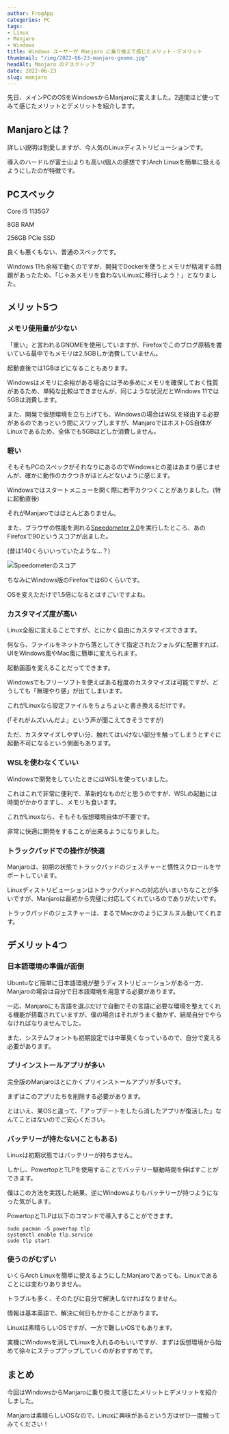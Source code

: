 ```yaml
---
author: FrogApp
categories: PC
tags:
- Linux
- Manjaro
- Windows
title: Windows ユーザーが Manjaro に乗り換えて感じたメリット・デメリット
thumbnail: "/img/2022-06-23-manjaro-gnome.jpg"
headAlt: Manjaro のデスクトップ
date: 2022-06-23
slug: manjaro
---
```


先日、メインPCのOSをWindowsからManjaroに変えました。2週間ほど使ってみて感じたメリットとデメリットを紹介します。

## Manjaroとは？

詳しい説明は割愛しますが、今人気のLinuxディストリビューションです。

導入のハードルが富士山よりも高い(個人の感想です)Arch Linuxを簡単に扱えるようにしたのが特徴です。

## PCスペック

Core i5 1135G7

8GB RAM

256GB PCIe SSD

良くも悪くもない、普通のスペックです。

Windows 11も余裕で動くのですが、開発でDockerを使うとメモリが枯渇する問題があったため、「じゃあメモリを食わないLinuxに移行しよう！」となりました。

## メリット5つ

### メモリ使用量が少ない

「重い」と言われるGNOMEを使用していますが、Firefoxでこのブログ原稿を書いている最中でもメモリは2.5GBしか消費していません。

起動直後では1GBほどになることもあります。

Windowsはメモリに余裕がある場合には予め多めにメモリを確保しておく性質があるため、単純な比較はできませんが、同じような状況だとWindows 11では5GBは消費します。

また、開発で仮想環境を立ち上げても、Windowsの場合はWSLを経由する必要があるのであっという間にスワップしますが、ManjaroではホストOS自体がLinuxであるため、全体でも5GBほどしか消費しません。

### 軽い

そもそもPCのスペックがそれなりにあるのでWindowsとの差はあまり感じませんが、確かに動作のカクつきがほとんどないように感じます。

Windowsではスタートメニューを開く際に若干カクつくことがありました。(特に起動直後)

それがManjaroではほとんどありません。

また、ブラウザの性能を測れる<a href="https://browserbench.org/Speedometer2.0/" target="_blank" rel="noopener noreferrer">Speedometer 2.0</a>を実行したところ、あのFirefoxで90というスコアが出ました。

(昔は140くらいいっていたような…？)

![Speedometerのスコア](/img/2022-06-23-speedometer.jpg)

ちなみにWindows版のFirefoxでは60くらいです。

OSを変えただけで1.5倍になるとはすごいですよね。

### カスタマイズ度が高い

Linux全般に言えることですが、とにかく自由にカスタマイズできます。

何なら、ファイルをネットから落としてきて指定されたフォルダに配置すれば、UIをWindows風やMac風に簡単に変えられます。

起動画面を変えることだってできます。

Windowsでもフリーソフトを使えばある程度のカスタマイズは可能ですが、どうしても「無理やり感」が出てしまいます。

これがLinuxなら設定ファイルをちょちょいと書き換えるだけです。

(「それがムズいんだよ」という声が聞こえてきそうですが)

ただ、カスタマイズしやすい分、触れてはいけない部分を触ってしまうとすぐに起動不可になるという側面もあります。

### WSLを使わなくていい

Windowsで開発をしていたときにはWSLを使っていました。

これはこれで非常に便利で、革新的なものだと思うのですが、WSLの起動には時間がかかりますし、メモリも食います。

これがLinuxなら、そもそも仮想環境自体が不要です。

非常に快適に開発をすることが出来るようになりました。

### トラックパッドでの操作が快適

Manjaroは、初期の状態でトラックパッドのジェスチャーと慣性スクロールをサポートしています。

Linuxディストリビューションはトラックパッドへの対応がいまいちなことが多いですが、Manjaroは最初から完璧に対応してくれているのでありがたいです。

トラックパッドのジェスチャーは、まるでMacかのようにヌルヌル動いてくれます。

## デメリット4つ

### 日本語環境の準備が面倒

Ubuntuなど簡単に日本語環境が整うディストリビューションがある一方、Manjaroの場合は自分で日本語環境を用意する必要があります。

一応、Manjaroにも言語を選ぶだけで自動でその言語に必要な環境を整えてくれる機能が搭載されていますが、僕の場合はそれがうまく動かず、結局自分でやらなければなりませんでした。

また、システムフォントも初期設定では中華臭くなっているので、自分で変える必要があります。

### プリインストールアプリが多い

完全版のManjaroはとにかくプリインストールアプリが多いです。

まずはこのアプリたちを削除する必要があります。

とはいえ、某OSと違って、「アップデートをしたら消したアプリが復活した」なんてことはないのでご安心ください。

### バッテリーが持たない(こともある)

Linuxは初期状態ではバッテリーが持ちません。

しかし、PowertopとTLPを使用することでバッテリー駆動時間を伸ばすことができます。

僕はこの方法を実践した結果、逆にWindowsよりもバッテリーが持つようになった気がします。

PowertopとTLPは以下のコマンドで導入することができます。

    sudo pacman -S powertop tlp
    systemctl enable tlp.service
    sudo tlp start

### 使うのがむずい

いくらArch Linuxを簡単に使えるようにしたManjaroであっても、Linuxであることには変わりありません。

トラブルも多く、そのたびに自分で解決しなければなりません。

情報は基本英語で、解決に何日もかかることがあります。

Linuxは素晴らしいOSですが、一方で難しいOSでもあります。

実機にWindowsを消してLinuxを入れるのもいいですが、まずは仮想環境から始めて徐々にステップアップしていくのがおすすめです。

## まとめ

今回はWindowsからManjaroに乗り換えて感じたメリットとデメリットを紹介しました。

Manjaroは素晴らしいOSなので、Linuxに興味があるという方はぜひ一度触ってみてください！
